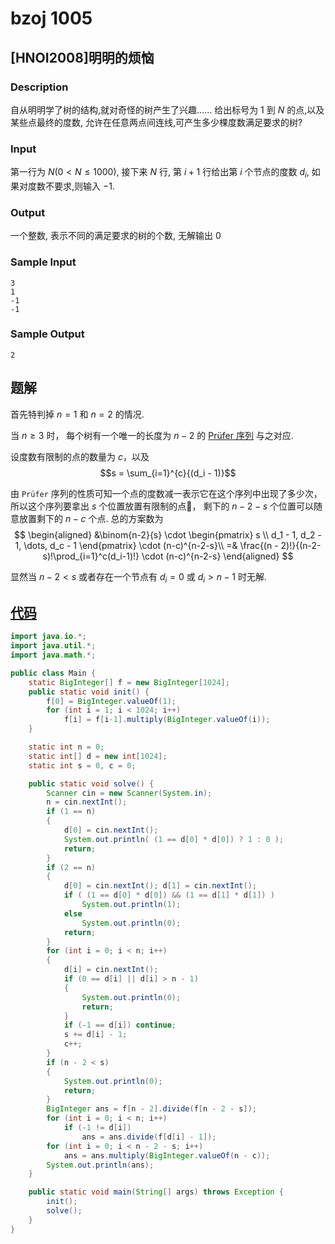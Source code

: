 # bzoj 1005

## [HNOI2008]明明的烦恼
### Description

自从明明学了树的结构,就对奇怪的树产生了兴趣......
给出标号为 $1$ 到 $N$ 的点,以及某些点最终的度数,
允许在任意两点间连线,可产生多少棵度数满足要求的树?

### Input

第一行为 $N(0 < N \le 1000)$,
接下来 $N$ 行, 第 $i+1$ 行给出第 $i$ 个节点的度数 $d_i$,
如果对度数不要求,则输入 $-1$.

### Output

一个整数, 表示不同的满足要求的树的个数, 无解输出 $0$

### Sample Input


    3
    1
    -1
    -1

### Sample Output

    2

## 题解

首先特判掉 $n = 1$ 和 $n = 2$ 的情况.

当 $n \ge 3$ 时，
每个树有一个唯一的长度为 $n - 2$ 的 [Prüfer 序列](/library/graph/tree/prufer.md) 与之对应.

设度数有限制的点的数量为 $c$，以及
$$s = \sum_{i=1}^{c}{(d_i - 1)}$$

由 `Prüfer` 序列的性质可知一个点的度数减一表示它在这个序列中出现了多少次，
所以这个序列要拿出 $s$ 个位置放置有限制的点，
剩下的 $n-2-s$ 个位置可以随意放置剩下的 $n - c$ 个点.
总的方案数为
$$
\begin{aligned}
&\binom{n-2}{s}
\cdot
\begin{pmatrix}
   s \\
   d_1 - 1, d_2 - 1, \dots, d_c - 1
\end{pmatrix}
\cdot
(n-c)^{n-2-s}\\
=&
\frac{(n - 2)!}{(n-2-s)!\prod_{i=1}^c(d_i-1)!}
\cdot (n-c)^{n-2-s}
\end{aligned}
$$

显然当 $n - 2 < s$ 或者存在一个节点有 $d_i = 0$ 或 $d_i > n - 1$ 时无解.

## [代码](https://github.com/ac-voyage/bzoj/blob/master/vol-01/1005/Main.java)
```java
import java.io.*;
import java.util.*;
import java.math.*;

public class Main {
    static BigInteger[] f = new BigInteger[1024];
    public static void init() {
        f[0] = BigInteger.valueOf(1);
        for (int i = 1; i < 1024; i++)
            f[i] = f[i-1].multiply(BigInteger.valueOf(i));
    }

    static int n = 0;
    static int[] d = new int[1024];
    static int s = 0, c = 0;

    public static void solve() {
        Scanner cin = new Scanner(System.in);
        n = cin.nextInt();
        if (1 == n)
        {
            d[0] = cin.nextInt();
            System.out.println( (1 == d[0] * d[0]) ? 1 : 0 );
            return;
        }
        if (2 == n)
        {
            d[0] = cin.nextInt(); d[1] = cin.nextInt();
            if ( (1 == d[0] * d[0]) && (1 == d[1] * d[1]) )
                System.out.println(1);
            else
                System.out.println(0);
            return;
        }
        for (int i = 0; i < n; i++)
        {
            d[i] = cin.nextInt();
            if (0 == d[i] || d[i] > n - 1)
            {
                System.out.println(0);
                return;
            }
            if (-1 == d[i]) continue;
            s += d[i] - 1;
            c++;
        }
        if (n - 2 < s)
        {
            System.out.println(0);
            return;
        }
        BigInteger ans = f[n - 2].divide(f[n - 2 - s]);
        for (int i = 0; i < n; i++)
            if (-1 != d[i])
                ans = ans.divide(f[d[i] - 1]);
        for (int i = 0; i < n - 2 - s; i++)
            ans = ans.multiply(BigInteger.valueOf(n - c));
        System.out.println(ans);
    }

    public static void main(String[] args) throws Exception {
        init();
        solve();
    }
}
```
